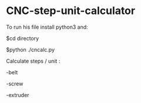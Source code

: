 # CNC-step-unit-calculator

To run his file install python3 and:

$cd directory

$python ./cncalc.py

Calculate steps / unit :

-belt

-screw

-extruder
